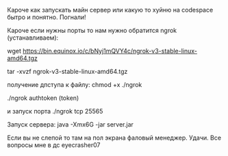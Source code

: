 Кароче как запускать майн сервер 
или какую то хуйню на codespace бытро и понятно. Погнали!

Кароче если нужны порты то нам нужно обратится ngrok (устанавливаем):

wget https://bin.equinox.io/c/bNyj1mQVY4c/ngrok-v3-stable-linux-amd64.tgz

tar -xvzf ngrok-v3-stable-linux-amd64.tgz

получение дпступа к файлу: chmod +x ./ngrok

./ngrok authtoken (token)

и запуск порта ./ngrok tcp 25565

Запуск сервера: java -Xmx6G -jar server.jar

Если вы не слепой то там на пол экрана фаловый менеджер.
Удачи.
Все вопросы мне в дс eyecrasher07
